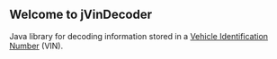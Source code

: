 ## Welcome to jVinDecoder

Java library for decoding information stored in a [Vehicle Identification Number](https://en.wikipedia.org/wiki/Vehicle_identification_number) (VIN).

